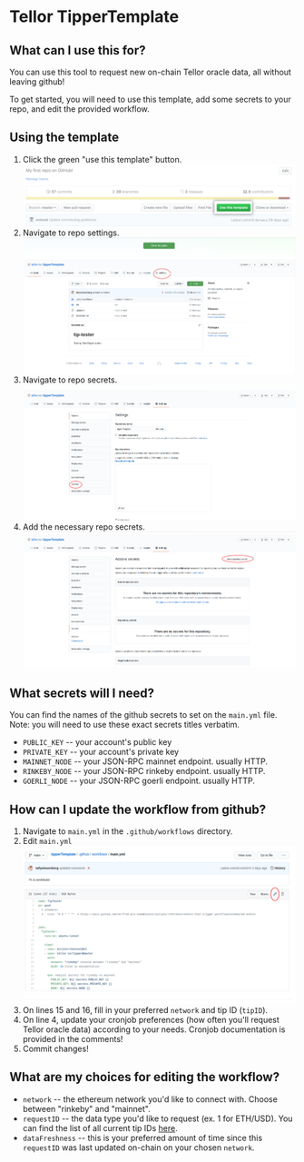 # Tellor TipperTemplate

## What can I use this for?
You can use this tool to request new on-chain Tellor oracle data, all without leaving github!

To get started, you will need to use this template, add some secrets to your repo, and edit the provided workflow.

## Using the template
1. Click the green "use this template" button. ![template demo](helper-images/use-this-template-button.png "Fork")
2. Navigate to repo settings. ![repo settings](helper-images/settings.png "Settings")
3. Navigate to repo secrets. ![repo secrets](helper-images/secrets.png "secrets")
4. Add the necessary repo secrets. ![add secret](helper-images/new-secret.png "add secret")

## What secrets will I need?
You can find the names of the github secrets to set on the `main.yml` file. Note: you will need to use these exact secrets titles verbatim.
* `PUBLIC_KEY` -- your account's public key
* `PRIVATE_KEY` -- your account's private key
* `MAINNET_NODE` -- your JSON-RPC mainnet endpoint. usually HTTP.
* `RINKEBY_NODE` -- your JSON-RPC rinkeby endpoint. usually HTTP.
* `GOERLI_NODE` -- your JSON-RPC goerli endpoint. usually HTTP.

## How can I update the workflow from github?
1. Navigate to `main.yml` in the `.github/workflows` directory.
2. Edit `main.yml` ![edit yml](helper-images/edit-yaml.png "editing")
3. On lines 15 and 16, fill in your preferred `network` and tip ID (`tipID`).
4. On line 4, update your cronjob preferences (how often you'll request Tellor oracle data) according to your needs. Cronjob documentation is provided in the comments!
5. Commit changes!

## What are my choices for editing the workflow?
* `network` -- the ethereum network you'd like to connect with. Choose between "rinkeby" and "mainnet".
* `requestID` -- the data type you'd like to request (ex. 1 for ETH/USD). You can find the list of all current tip IDs [here](https://www.tellorscan.com/prices).
* `dataFreshness` -- this is your preferred amount of time since this `requestID` was last updated on-chain on your chosen `network`. 